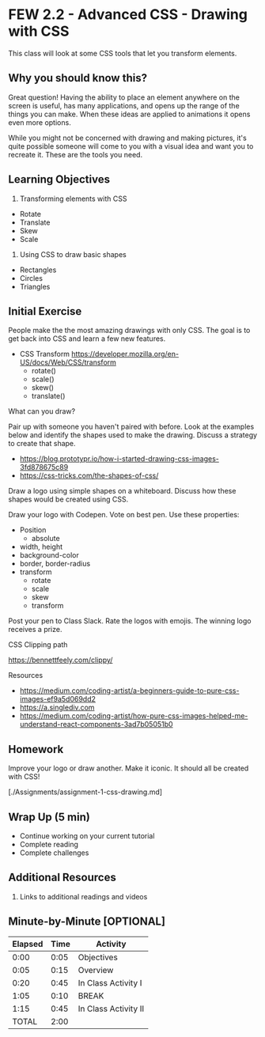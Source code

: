 # FEW 2.2 - Advanced CSS - Drawing with CSS

This class will look at some CSS tools that let you transform elements. 

## Why you should know this?

Great question! Having the ability to place an element anywhere on the screen is useful, has many applications, and opens up the range of the things you can make. When these ideas are applied to animations it opens even more options. 

While you might not be concerned with drawing and making pictures, it's quite possible someone will come to you with a visual idea and want you to recreate it. These are the tools you need. 

## Learning Objectives

1. Transforming elements with CSS
  - Rotate
  - Translate
  - Skew
  - Scale
1. Using CSS to draw basic shapes 
  - Rectangles 
  - Circles 
  - Triangles

## Initial Exercise

People make the the most amazing drawings with only CSS. The goal is to get back into CSS and learn a few new features. 

- CSS Transform https://developer.mozilla.org/en-US/docs/Web/CSS/transform
  - rotate()
  - scale()
  - skew()
  - translate()

What can you draw?

Pair up with someone you haven't paired with before. Look at the examples below and identify the shapes used to make the drawing. Discuss a strategy to create that shape. 

- https://blog.prototypr.io/how-i-started-drawing-css-images-3fd878675c89
- https://css-tricks.com/the-shapes-of-css/

Draw a logo using simple shapes on a whiteboard. Discuss how these shapes would be created using CSS. 

Draw your logo with Codepen. Vote on best pen. Use these properties: 

- Position 
  - absolute
- width, height
- background-color
- border, border-radius
- transform
  - rotate
  - scale
  - skew 
  - transform

Post your pen to Class Slack. Rate the logos with emojis. The winning logo receives a prize. 

CSS Clipping path

https://bennettfeely.com/clippy/

Resources 

- https://medium.com/coding-artist/a-beginners-guide-to-pure-css-images-ef9a5d069dd2
- https://a.singlediv.com
- https://medium.com/coding-artist/how-pure-css-images-helped-me-understand-react-components-3ad7b05051b0

## Homework 

Improve your logo or draw another. Make it iconic. It should all be created with CSS! 

[./Assignments/assignment-1-css-drawing.md]

## Wrap Up (5 min)

- Continue working on your current tutorial
- Complete reading
- Complete challenges

## Additional Resources

1. Links to additional readings and videos

## Minute-by-Minute [OPTIONAL]

| **Elapsed** | **Time**  | **Activity**              |
| ----------- | --------- | ------------------------- |
| 0:00        | 0:05      | Objectives                |
| 0:05        | 0:15      | Overview                  |
| 0:20        | 0:45      | In Class Activity I       |
| 1:05        | 0:10      | BREAK                     |
| 1:15        | 0:45      | In Class Activity II      |
| TOTAL       | 2:00      |                           |
